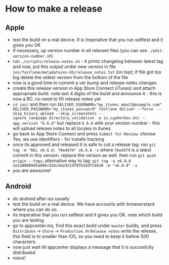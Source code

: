# How to make a release

## Apple

- test the build on a real device. It is imperative that you run selftest and it gives you OK
- if necessary, up version number in all relevant files (you can use `./edit-version-number.sh`)
- run `./scripts/release-notes.sh` - it prints changelog between latest tag and now, put this output under
  new version in file `ios/fastlane/metadata/en-US/release_notes.txt` (on top); if file got too big
  delete the oldest version from the bottom of the file
- now is a good time to commit a ver bump and release notes changes
- create this release version in App Store Connect (iTunes) and attach appropriate build. note
  last 4 digits of the build and announce it - this is now a RC. no need to fill release notes yet
- `cd ios/` and then run `DELIVER_USERNAME="my_itunes_email@example.com" DELIVER_PASSWORD="my_itunes_password" fastlane deliver --force  --skip_binary_upload --skip_screenshots --ignore_language_directory_validation -a io.cypherbox.btc --app_version "6.6.6"`
  but replace `6.6.6` with your version number - this will upload release notes to all locales in itunes
- go back to App Store Connect and press `Submit for Review`. choose Yes, we use identifiers - for installs tracking
- once its approved and released it is safe to cut a release tag: run `git tag -m "REL v6.6.6: 76ed479" v6.6.6 -s`
  where `76ed479` is a latest commit in this version. replace the version as well. then run `git push origin --tags`; alternative way to tag: `git tag -a v6.0.0 2e1a00609d5a0dbc91bcda2421df0f61bdfc6b10 -m "v6.0.0" -s`
- you are awesome!

## Android

- do android after ios usually
- test the build on a real device. We have accounts with browserstack where you can do so.
- its imperative that you run selftest and it gives you OK. note which build you are testing
- go to appcenter.ms, find this exact build under `master` builds, and press `Distribute` -> `Store` -> `Production`.
  in `Release notes` write the release, this field is to smaller than iOS, so you need to keep it bellow 500 characters.
- now just wait till appcenter displays a message that it is succesfully distributed
- noice!
